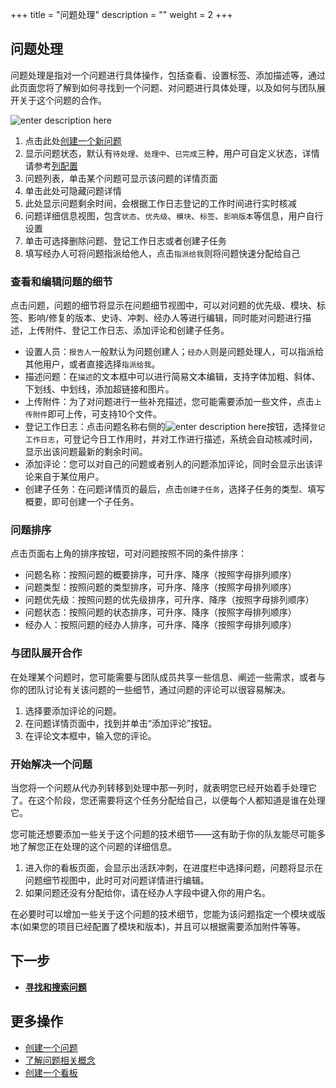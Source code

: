 ﻿+++
title = "问题处理"
description = ""
weight = 2
+++

<h2 id="1">问题处理</h2>

问题处理是指对一个问题进行具体操作，包括查看、设置标签、添加描述等，通过此页面您将了解到如何寻找到一个问题、对问题进行具体处理，以及如何与团队展开关于这个问题的合作。

![enter description here](/docs/user-guide/agile/imge/image6.png "image6")

1. 点击此处[创建一个新问题](../create-issue)
2. 显示问题状态，默认有`待处理`、`处理中`、`已完成`三种，用户可自定义状态，详情请参考[列配置](../../sprint/liepeizhi)
3. 问题列表，单击某个问题可显示该问题的详情页面
4. 单击此处可隐藏问题详情
5. 此处显示问题剩余时间，会根据工作日志登记的工作时间进行实时核减
6. 问题详细信息视图，包含`状态`、`优先级`、`模块`、`标签`、`影响版本`等信息，用户自行设置
7. 单击可选择删除问题、登记工作日志或者创建子任务
8. 填写经办人可将问题指派给他人，点击`指派给我`则将问题快速分配给自己


### 查看和编辑问题的细节

点击问题，问题的细节将显示在问题细节视图中，可以对问题的优先级、模块、标签、影响/修复的版本、史诗、冲刺、经办人等进行编辑，同时能对问题进行描述，上传附件、登记工作日志、添加评论和创建子任务。

- 设置人员：`报告人`一般默认为问题创建人；`经办人`则是问题处理人，可以指派给其他用户，或者直接选择`指派给我`。
- 描述问题：在`描述`的文本框中可以进行简易文本编辑，支持字体加粗、斜体、下划线、中划线，添加超链接和图片。
- 上传附件：为了对问题进行一些补充描述，您可能需要添加一些文件，点击`上传附件`即可上传，可支持10个文件。
- 登记工作日志：点击问题名称右侧的![enter description here](/docs/user-guide/agile/imge/image1.png "image1")按钮，选择`登记工作日志`，可登记今日工作用时，并对工作进行描述，系统会自动核减时间，显示出该问题最新的剩余时间。
- 添加评论：您可以对自己的问题或者别人的问题添加评论，同时会显示出该评论来自于某位用户。
- 创建子任务：在问题详情页的最后，点击`创建子任务`，选择子任务的类型、填写概要，即可创建一个子任务。

### 问题排序

点击页面右上角的排序按钮，可对问题按照不同的条件排序：

- 问题名称：按照问题的概要排序，可升序、降序（按照字母排列顺序）
- 问题类型：按照问题的类型排序，可升序、降序（按照字母排列顺序）
- 问题优先级：按照问题的优先级排序，可升序、降序（按照字母排列顺序）
- 问题状态：按照问题的状态排序，可升序、降序（按照字母排列顺序）
- 经办人：按照问题的经办人排序，可升序、降序（按照字母排列顺序）

### 与团队展开合作

在处理某个问题时，您可能需要与团队成员共享一些信息、阐述一些需求，或者与你的团队讨论有关该问题的一些细节，通过问题的评论可以很容易解决。

1. 选择要添加评论的问题。
2. 在问题详情页面中，找到并单击“添加评论”按钮。
3. 在评论文本框中，输入您的评论。


###  开始解决一个问题

当您将一个问题从代办列转移到处理中那一列时，就表明您已经开始着手处理它了。在这个阶段，您还需要将这个任务分配给自己，以便每个人都知道是谁在处理它。

您可能还想要添加一些关于这个问题的技术细节——这有助于你的队友能尽可能多地了解您正在处理的这个问题的详细信息。

1. 进入你的看板页面，会显示出活跃冲刺，在进度栏中选择问题，问题将显示在问题细节视图中，此时可对问题详情进行编辑。
2. 如果问题还没有分配给你，请在经办人字段中键入你的用户名。

在必要时可以增加一些关于这个问题的技术细节，您能为该问题指定一个模块或版本(如果您的项目已经配置了模块和版本)，并且可以根据需要添加附件等等。


## 下一步
- [**寻找和搜索问题**](../search-issue)

## 更多操作
- [创建一个问题](../create-issue)
- [了解问题相关概念](../../issue)
- [创建一个看板](../../sprint)